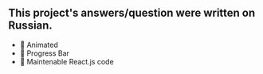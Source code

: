 ## This project's answers/question were written on Russian.
<ul>
<li>🌟 Animated</li>
<li>🌟 Progress Bar</li>
<li>🌟 Maintenable React.js code</li>
</ul>



